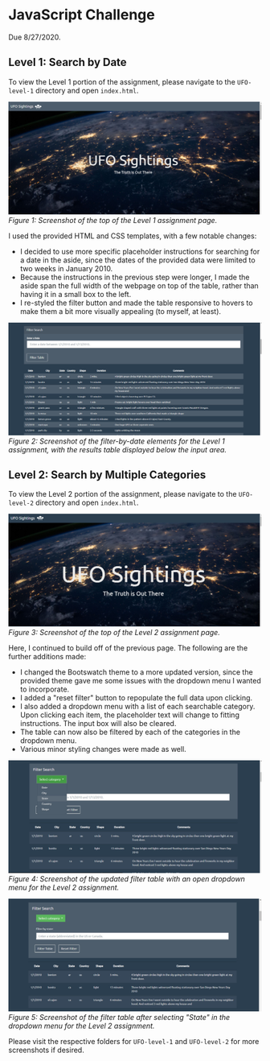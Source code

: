 # JavaScript Challenge
Due 8/27/2020.

## Level 1: Search by Date
To view the Level 1 portion of the assignment, please navigate to the `UFO-level-1` directory and open `index.html`.

![UFO-level-1/screenshots/screenshot1.jpg](UFO-level-1/screenshots/screenshot1.jpg)
_Figure 1: Screenshot of the top of the Level 1 assignment page._

I used the provided HTML and CSS templates, with a few notable changes:
* I decided to use more specific placeholder instructions for searching for a date in the aside, since the dates of the provided data were limited to two weeks in January 2010.
* Because the instructions in the previous step were longer, I made the aside span the full width of the webpage on top of the table, rather than having it in a small box to the left.
* I re-styled the filter button and made the table responsive to hovers to make them a bit more visually appealing (to myself, at least).

![UFO-level-1/screenshots/screenshot2.jpg](UFO-level-1/screenshots/screenshot2.jpg)
_Figure 2: Screenshot of the filter-by-date elements for the Level 1 assignment, with the results table displayed below the input area._

## Level 2: Search by Multiple Categories
To view the Level 2 portion of the assignment, please navigate to the `UFO-level-2` directory and open `index.html`.

![UFO-level-2/screenshots/screenshot1.jpg](UFO-level-2/screenshots/screenshot1.jpg)
_Figure 3: Screenshot of the top of the Level 2 assignment page._

Here, I continued to build off of the previous page. The following are the further additions made:
* I changed the Bootswatch theme to a more updated version, since the provided theme gave me some issues with the dropdown menu I wanted to incorporate.
* I added a "reset filter" button to repopulate the full data upon clicking.
* I also added a dropdown menu with a list of each searchable category. Upon clicking each item, the placeholder text will change to fitting instructions. The input box will also be cleared.
* The table can now also be filtered by each of the categories in the dropdown menu.
* Various minor styling changes were made as well.

![UFO-level-2/screenshots/screenshot3.jpg](UFO-level-2/screenshots/screenshot3.jpg)
_Figure 4: Screenshot of the updated filter table with an open dropdown menu for the Level 2 assignment._

![UFO-level-2/screenshots/screenshot4.jpg](UFO-level-2/screenshots/screenshot4.jpg)
_Figure 5: Screenshot of the filter table after selecting "State" in the dropdown menu for the Level 2 assignment._


Please visit the respective folders for `UFO-level-1` and `UFO-level-2` for more screenshots if desired.
